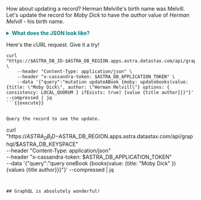 How about updating a record?
Herman Melville's birth name was Melvill.
Let's update the record for _Moby Dick_ to have the _author_ value of _Herman Melvill_ - his birth name.
<br>

<details>
  <summary style="color:teal"><b>What does the JSON look like?</b></summary>
  <hr>
As you will see, the update command looks like the insert command, except we add an `ifExists` parameter to the `updateBooks` verb.
When dealing with Cassandra, an insert and an update _really are_ the same thing because Cassandra does not do a read before writing - that wouldn't scale very well.
But, sometimes we may want to force Cassandra to read before writing.
In this case, we can use light-weight transactions like `ifExists`.

Let's look at an example.
Here's the JSON.

```
mutation updateABook {
  moby: updateBooks(
    value: { title: "Moby Dick", author: "Herman Melvill" }
    options: { consistency: LOCAL_QUORUM }
    ifExists: true
  ) {
    value {
      title
      author
    }
  }
}
```
<hr>
</details>

Here's the cURL request.
Give it a try!

```
curl "https://$ASTRA_DB_ID-$ASTRA_DB_REGION.apps.astra.datastax.com/api/graphql/$ASTRA_DB_KEYSPACE" \
    --header "Content-Type: application/json" \
    --header "x-cassandra-token: $ASTRA_DB_APPLICATION_TOKEN" \
    --data '{"query":"mutation updateABook {moby: updatebooks(value: {title: \"Moby Dick\", author: \"Herman Melvill\"} options: { consistency: LOCAL_QUORUM } ifExists: true) {value {title author}}}"}' --compressed | jq
```{{execute}}


Query the record to see the update.

```
curl "https://$ASTRA_DB_ID-$ASTRA_DB_REGION.apps.astra.datastax.com/api/graphql/$ASTRA_DB_KEYSPACE" \
    --header "Content-Type: application/json" \
    --header "x-cassandra-token: $ASTRA_DB_APPLICATION_TOKEN" \
    --data '{"query":"query oneBook {books(value: {title: \"Moby Dick\" }) {values {title author}}}"}' --compressed | jq
```{{execute}}


## GraphQL is absolutely wonderful!
